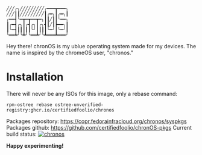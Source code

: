 ```
╱╱╱╭╮╱╱╱╱╱╱╱╱╱╭━━━┳━━━╮
╱╱╱┃┃╱╱╱╱╱╱╱╱╱┃╭━╮┃╭━╮┃
╭━━┫╰━┳━┳━━┳━╮┃┃╱┃┃╰━━╮
┃╭━┫╭╮┃╭┫╭╮┃╭╮┫┃╱┃┣━━╮┃
┃╰━┫┃┃┃┃┃╰╯┃┃┃┃╰━╯┃╰━╯┃
╰━━┻╯╰┻╯╰━━┻╯╰┻━━━┻━━━╯
```

Hey there! chronOS is my ublue operating system made for my devices.
The name is inspired by the chromeOS user, "chronos."

# Installation

There will never be any ISOs for this image, only a rebase command:
```
rpm-ostree rebase ostree-unverified-registry:ghcr.io/certifiedfoolio/chronos
```
Packages repository: https://copr.fedorainfracloud.org/chronos/syspkgs
Packages github: https://github.com/certifiedfoolio/chronOS-pkgs
Current build status: [![chronos](https://github.com/certifiedfoolio/chronOS/actions/workflows/build.yml/badge.svg)](https://github.com/certifiedfoolio/chronOS/actions/workflows/build.yml)

**Happy experimenting!**
